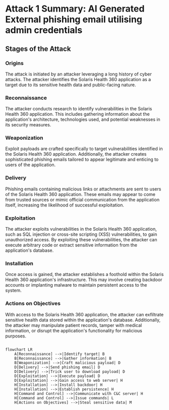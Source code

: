 # Attack 1 Summary: AI Generated External phishing email utilising admin credentials

## Stages of the Attack

### Origins

The attack is initiated by an attacker leveraging a long history of cyber attacks. The attacker identifies the Solaris Health 360 application as a target due to its sensitive health data and public-facing nature.

### Reconnaissance

The attacker conducts research to identify vulnerabilities in the Solaris Health 360 application. This includes gathering information about the application's architecture, technologies used, and potential weaknesses in its security measures.

### Weaponization

Exploit payloads are crafted specifically to target vulnerabilities identified in the Solaris Health 360 application. Additionally, the attacker creates sophisticated phishing emails tailored to appear legitimate and enticing to users of the application.

### Delivery

Phishing emails containing malicious links or attachments are sent to users of the Solaris Health 360 application. These emails may appear to come from trusted sources or mimic official communication from the application itself, increasing the likelihood of successful exploitation.

### Exploitation

The attacker exploits vulnerabilities in the Solaris Health 360 application, such as SQL injection or cross-site scripting (XSS) vulnerabilities, to gain unauthorized access. By exploiting these vulnerabilities, the attacker can execute arbitrary code or extract sensitive information from the application's database.

### Installation

Once access is gained, the attacker establishes a foothold within the Solaris Health 360 application's infrastructure. This may involve creating backdoor accounts or implanting malware to maintain persistent access to the system.

### Actions on Objectives

With access to the Solaris Health 360 application, the attacker can exfiltrate sensitive health data stored within the application's database. Additionally, the attacker may manipulate patient records, tamper with medical information, or disrupt the application's functionality for malicious purposes.

```mermaid

flowchart LR
    A[Reconnaissance] -->|Identify target| B
    B[Reconnaissance] -->|Gather information| B
    B[Weaponization] -->|Craft malicious payload| D
    D[Delivery] -->|Send phishing email| D
    D[Delivery] -->|Trick user to download payload| D
    D[Exploitation] -->|Execute payload| D
    D[Exploitation] -->|Gain access to web server| H
    H[Installation] -->|Install backdoor| H
    H[Installation] -->|Establish persistence| H
    H[Command and Control] -->|Communicate with C&C server| H
    H[Command and Control] -->|Issue commands| L
    H[Actions on Objectives] -->|Steal sensitive data| M
